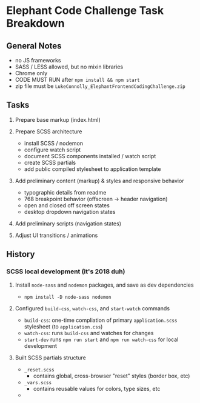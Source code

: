 
# Elephant Code Challenge Task Breakdown


## General Notes
- no JS frameworks
- SASS / LESS allowed, but no mixin libraries
- Chrome only
- CODE MUST RUN after `npm install && npm start`
- zip file must be `LukeConnolly_ElephantFrontendCodingChallenge.zip`


## Tasks
1. Prepare base markup (index.html)

2. Prepare SCSS architecture
    - install SCSS / nodemon
    - configure watch script
    - document SCSS components installed / watch script
    - create SCSS partials
    - add public compiled stylesheet to application template

3. Add preliminary content (markup) & styles and responsive behavior
    - typographic details from readme
    - 768 breakpoint behavior (offscreen -> header navigation)
    - open and closed off screen states
    - desktop dropdown navigation states

4. Add preliminary scripts (navigation states)

5. Adjust UI transitions / animations






## History

### SCSS local development (it's 2018 duh)
1. Install `node-sass` and `nodemon` packages, and save as dev dependencies
    - `npm install -D node-sass nodemon`

2. Configured `build-css`, `watch-css`, and `start-watch` commands
    - `build-css`: one-time compliation of primary `application.scss` stylesheet (to `application.css`)
    - `watch-css`: runs `build-css` and watches for changes
    - `start-dev` runs `npm run start` and `npm run watch-css` for local development

3. Built SCSS partials structure
    - `_reset.scss`
        - contains global, cross-browser "reset" styles (border box, etc)
    - `_vars.scss`
        - contains reusable values for colors, type sizes, etc
    - 

### 
